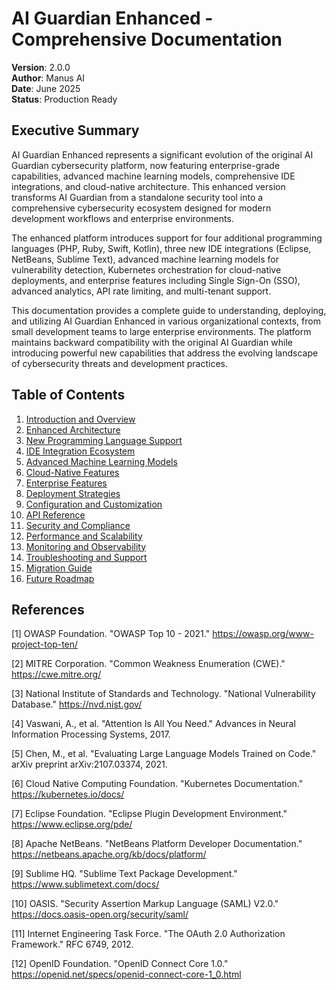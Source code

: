 # AI Guardian Enhanced - Comprehensive Documentation

**Version**: 2.0.0  
**Author**: Manus AI  
**Date**: June 2025  
**Status**: Production Ready

## Executive Summary

AI Guardian Enhanced represents a significant evolution of the original AI Guardian cybersecurity platform, now featuring enterprise-grade capabilities, advanced machine learning models, comprehensive IDE integrations, and cloud-native architecture. This enhanced version transforms AI Guardian from a standalone security tool into a comprehensive cybersecurity ecosystem designed for modern development workflows and enterprise environments.

The enhanced platform introduces support for four additional programming languages (PHP, Ruby, Swift, Kotlin), three new IDE integrations (Eclipse, NetBeans, Sublime Text), advanced machine learning models for vulnerability detection, Kubernetes orchestration for cloud-native deployments, and enterprise features including Single Sign-On (SSO), advanced analytics, API rate limiting, and multi-tenant support.

This documentation provides a complete guide to understanding, deploying, and utilizing AI Guardian Enhanced in various organizational contexts, from small development teams to large enterprise environments. The platform maintains backward compatibility with the original AI Guardian while introducing powerful new capabilities that address the evolving landscape of cybersecurity threats and development practices.

## Table of Contents

1. [Introduction and Overview](#introduction-and-overview)
2. [Enhanced Architecture](#enhanced-architecture)
3. [New Programming Language Support](#new-programming-language-support)
4. [IDE Integration Ecosystem](#ide-integration-ecosystem)
5. [Advanced Machine Learning Models](#advanced-machine-learning-models)
6. [Cloud-Native Features](#cloud-native-features)
7. [Enterprise Features](#enterprise-features)
8. [Deployment Strategies](#deployment-strategies)
9. [Configuration and Customization](#configuration-and-customization)
10. [API Reference](#api-reference)
11. [Security and Compliance](#security-and-compliance)
12. [Performance and Scalability](#performance-and-scalability)
13. [Monitoring and Observability](#monitoring-and-observability)
14. [Troubleshooting and Support](#troubleshooting-and-support)
15. [Migration Guide](#migration-guide)
16. [Future Roadmap](#future-roadmap)




## References

[1] OWASP Foundation. "OWASP Top 10 - 2021." https://owasp.org/www-project-top-ten/

[2] MITRE Corporation. "Common Weakness Enumeration (CWE)." https://cwe.mitre.org/

[3] National Institute of Standards and Technology. "National Vulnerability Database." https://nvd.nist.gov/

[4] Vaswani, A., et al. "Attention Is All You Need." Advances in Neural Information Processing Systems, 2017.

[5] Chen, M., et al. "Evaluating Large Language Models Trained on Code." arXiv preprint arXiv:2107.03374, 2021.

[6] Cloud Native Computing Foundation. "Kubernetes Documentation." https://kubernetes.io/docs/

[7] Eclipse Foundation. "Eclipse Plugin Development Environment." https://www.eclipse.org/pde/

[8] Apache NetBeans. "NetBeans Platform Developer Documentation." https://netbeans.apache.org/kb/docs/platform/

[9] Sublime HQ. "Sublime Text Package Development." https://www.sublimetext.com/docs/

[10] OASIS. "Security Assertion Markup Language (SAML) V2.0." https://docs.oasis-open.org/security/saml/

[11] Internet Engineering Task Force. "The OAuth 2.0 Authorization Framework." RFC 6749, 2012.

[12] OpenID Foundation. "OpenID Connect Core 1.0." https://openid.net/specs/openid-connect-core-1_0.html

